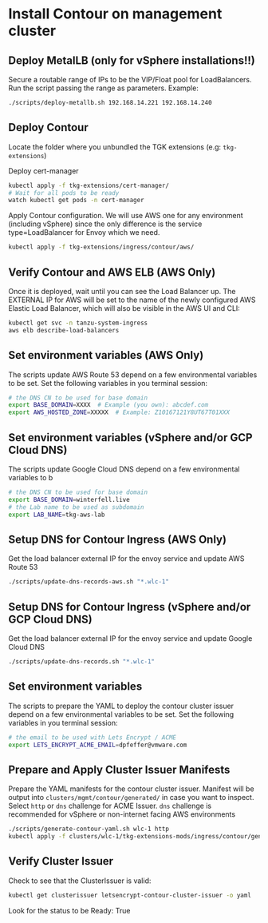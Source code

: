# Install Contour on management cluster

## Deploy MetalLB (only for vSphere installations!!)
Secure a routable range of IPs to be the VIP/Float pool for LoadBalancers.
Run the script passing the range as parameters. Example:
```bash
./scripts/deploy-metallb.sh 192.168.14.221 192.168.14.240
```

## Deploy Contour
Locate the folder where you unbundled the TGK extensions (e.g: `tkg-extensions`)

Deploy cert-manager
```bash
kubectl apply -f tkg-extensions/cert-manager/
# Wait for all pods to be ready
watch kubectl get pods -n cert-manager
```

Apply Contour configuration. We will use AWS one for any environment (including vSphere) since the only difference is the service type=LoadBalancer for Envoy which we need.
```bash
kubectl apply -f tkg-extensions/ingress/contour/aws/
```

## Verify Contour and AWS ELB (AWS Only)

Once it is deployed, wait until you can see the Load Balancer up.  The EXTERNAL IP for AWS will be set to the name of the newly configured AWS Elastic Load Balancer, which will also be visible in the AWS UI and CLI:

```bash
kubectl get svc -n tanzu-system-ingress
aws elb describe-load-balancers
```

## Set environment variables (AWS Only)

The scripts update AWS Route 53 depend on a few environmental variables to be set.  Set the following variables in you terminal session:

```bash
# the DNS CN to be used for base domain
export BASE_DOMAIN=XXXX  # Example (you own): abcdef.com
export AWS_HOSTED_ZONE=XXXXX  # Example: Z10167121Y8UT67T01XXX
```

## Set environment variables (vSphere and/or GCP Cloud DNS)
The scripts update Google Cloud DNS depend on a few environmental variables to b
```bash
# the DNS CN to be used for base domain
export BASE_DOMAIN=winterfell.live
# the Lab name to be used as subdomain
export LAB_NAME=tkg-aws-lab
```

## Setup DNS for Contour Ingress (AWS Only)

Get the load balancer external IP for the envoy service and update AWS Route 53

```bash
./scripts/update-dns-records-aws.sh "*.wlc-1"
```

## Setup DNS for Contour Ingress (vSphere and/or GCP Cloud DNS)

Get the load balancer external IP for the envoy service and update Google Cloud DNS

```bash
./scripts/update-dns-records.sh "*.wlc-1"
```

## Set environment variables

The scripts to prepare the YAML to deploy the contour cluster issuer depend on a few environmental variables to be set.  Set the following variables in you terminal session:

```bash
# the email to be used with Lets Encrypt / ACME
export LETS_ENCRYPT_ACME_EMAIL=dpfeffer@vmware.com
```

## Prepare and Apply Cluster Issuer Manifests

Prepare the YAML manifests for the contour cluster issuer.  Manifest will be output into `clusters/mgmt/contour/generated/` in case you want to inspect.
Select `http` or `dns` challenge for ACME Issuer. `dns` challenge is recommended for vSphere or non-internet facing AWS environments
```bash
./scripts/generate-contour-yaml.sh wlc-1 http
kubectl apply -f clusters/wlc-1/tkg-extensions-mods/ingress/contour/generated/contour-cluster-issuer.yaml
```

## Verify Cluster Issuer

Check to see that the ClusterIssuer is valid:

```bash
kubectl get clusterissuer letsencrypt-contour-cluster-issuer -o yaml
```

Look for the status to be Ready: True
